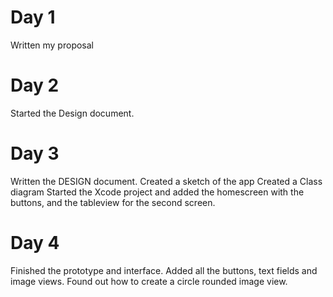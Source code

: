 # Day 1
Written my proposal

# Day 2
Started the Design document. 

# Day 3
Written the DESIGN document. 
Created a sketch of the app
Created a Class diagram
Started the Xcode project and added the homescreen with the buttons, and the tableview for the second screen. 

# Day 4
Finished the prototype and interface. Added all the buttons, text fields and image views. Found out how to create a circle rounded image view. 
